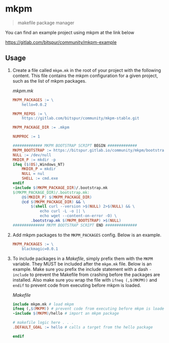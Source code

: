 # mkpm

> makefile package manager

You can find an example project using mkpm at the link below

https://gitlab.com/bitspur/community/mkpm-example

## Usage

1. Create a file called `mkpm.mk` in the root of your project
   with the following content. This file contains the mkpm
   configuration for a given project, such as the list of
   mkpm packages.

   _mkpm.mk_

   ```makefile
   MKPM_PACKAGES := \
       hello=0.0.2

   MKPM_REPOS := \
       https://gitlab.com/bitspur/community/mkpm-stable.git

   MKPM_PACKAGE_DIR := .mkpm

   NUMPROC := 1

   ############# MKPM BOOTSTRAP SCRIPT BEGIN #############
   MKPM_BOOTSTRAP := https://bitspur.gitlab.io/community/mkpm/bootstrap.mk
   NULL := /dev/null
   MKDIR_P := mkdir -p
   ifeq ($(OS),Windows_NT)
       MKDIR_P = mkdir
       NULL = nul
       SHELL := cmd.exe
   endif
   -include $(MKPM_PACKAGE_DIR)/.bootstrap.mk
   $(MKPM_PACKAGE_DIR)/.bootstrap.mk:
       @$(MKDIR_P) $(MKPM_PACKAGE_DIR)
       @cd $(MKPM_PACKAGE_DIR) && \
           $(shell curl --version >$(NULL) 2>$(NULL) && \
               echo curl -L -o || \
               echo wget --content-on-error -O) \
           .bootstrap.mk $(MKPM_BOOTSTRAP) >$(NULL)
   ############## MKPM BOOTSTRAP SCRIPT END ##############
   ```

2. Add mkpm packages to the `MKPM_PACKAGES` config. Below is an example.

   ```makefile
   MKPM_PACKAGES := \
       blackmagic=0.0.1
   ```

3. To include packages in a _Makefile_, simply prefix them with the `MKPM`
   variable. They MUST be included after the `mkpm.mk` file. Below is an
   example. Make sure you prefix the include statement with a dash `-include`
   to prevent the Makefile from crashing before the packages are installed.
   Also make sure you wrap the file with `ifneq (,$(MKPM))` and `endif` to
   prevent code from executing before mkpm is loaded.

   _Makefile_

   ```makefile
   include mkpm.mk # load mkpm
   ifneq (,$(MKPM)) # prevent code from executing before mkpm is loaded
   -include $(MKPM)/hello # import an mkpm package

   # makefile logic here . . .
   .DEFAULT_GOAL := hello # calls a target from the hello package

   endif
   ```
